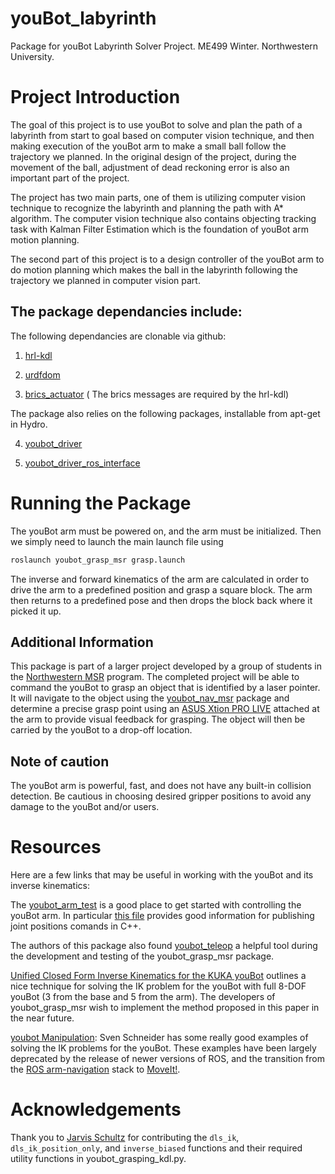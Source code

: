 youBot_labyrinth
================

Package for youBot Labyrinth Solver Project.  ME499 Winter. Northwestern University.

Project Introduction
============

The goal of this project is to use youBot to solve and plan the path of a labyrinth from start to goal based on computer vision technique, and then making execution of the youBot arm to make a small ball follow the trajectory we planned. In the original design of the project, during the movement of the ball, adjustment of dead reckoning error is also an important part of the project.

The project has two main parts, one of them is utilizing computer vision technique to recognize the labyrinth and planning the path with A* algorithm. The computer vision technique also contains objecting tracking task with Kalman Filter Estimation which is the foundation of youBot arm motion planning. 

The second part of this project is to a design controller of the youBot arm to do motion planning which makes the ball in the labyrinth following the trajectory we planned in computer vision part.


The package dependancies include: 
---------------------------------

The following dependancies are clonable via github:

1) [hrl-kdl](https://github.com/gt-ros-pkg/hrl-kdl)

2) [urdfdom](https://github.com/ros/urdfdom)

3) [brics_actuator](http://wiki.ros.org/brics_actuator) ( The brics messages are required by the hrl-kdl) 

The package also relies on the following packages, installable from apt-get in Hydro. 

4) [youbot_driver](https://github.com/youbot/youbot_driver) 

5) [youbot_driver_ros_interface](https://github.com/youbot/youbot_driver_ros_interface)


Running the Package
================

The youBot arm must be powered on, and the arm must be initialized. Then we simply need to launch the main launch file using

```bash
roslaunch youbot_grasp_msr grasp.launch
```
The inverse and forward kinematics of the arm are calculated in order to drive the arm to a predefined position and grasp a square block. The arm then returns to a predefined pose and then drops the block back where it picked it up.

Additional Information
----------------------

This package is part of a larger project developed by a group of students in the [Northwestern MSR](http://robotics.northwestern.edu/) program. The completed project will be able to command the youBot to grasp an object that is identified by a laser pointer. It will navigate to the object using the [youbot_nav_msr](https://github.com/jihoonkimMSR/youbot_nav_msr) package and determine a precise grasp point using an [ASUS Xtion PRO LIVE](http:/www.asus.com/us/Multimedia/Xtion_PRO_LIVE) attached at the arm to provide visual feedback for grasping.  The object will then be carried by the youBot to a drop-off location.

Note of caution
---------------

The youBot arm is powerful, fast, and does not have any built-in collision detection. Be cautious in choosing desired gripper positions to avoid any damage to the youBot and/or users. 

Resources
=========

Here are a few links that may be useful in working with the youBot and its inverse kinematics: 

The [youbot_arm_test](https://github.com/youbot/youbot_driver_ros_interface) is a good place to get started with controlling the youBot arm.  In particular [this file](https://github.com/youbot/youbot_driver_ros_interface/blob/hydro-devel/src/examples/youbot_arm_test.cpp) provides good information for publishing joint positions comands in C++.

The authors of this package also found [youbot_teleop](https://github.com/adamjardim/youbot_teleop) a helpful tool during the development and testing of the youbot_grasp_msr package. 

[Unified Closed Form Inverse Kinematics for the KUKA youBot](http://ieeexplore.ieee.org/xpl/articleDetails.jsp?reload=true&arnumber=6309496) outlines a nice technique for solving the IK problem for the youBot with full 8-DOF youBot (3 from the base and 5 from the arm). The developers of youbot_grasp_msr wish to implement the method proposed in this paper in the near future. 

[youbot Manipulation](https://github.com/svenschneider/youbot-manipulation): Sven Schneider has some really good examples of solving the IK problems for the youBot. These examples have been largely deprecated by the release of newer versions of ROS, and the transition from the [ROS arm-navigation](http://wiki.ros.org/arm_navigation) stack to [MoveIt!](http://moveit.ros.org/). 

Acknowledgements
================

Thank you to [Jarvis Schultz](https://github.com/jarvisschultz) for contributing the ```dls_ik```, ```dls_ik_position_only```, and ```inverse_biased``` functions and their required utility functions in youbot_grasping_kdl.py.

